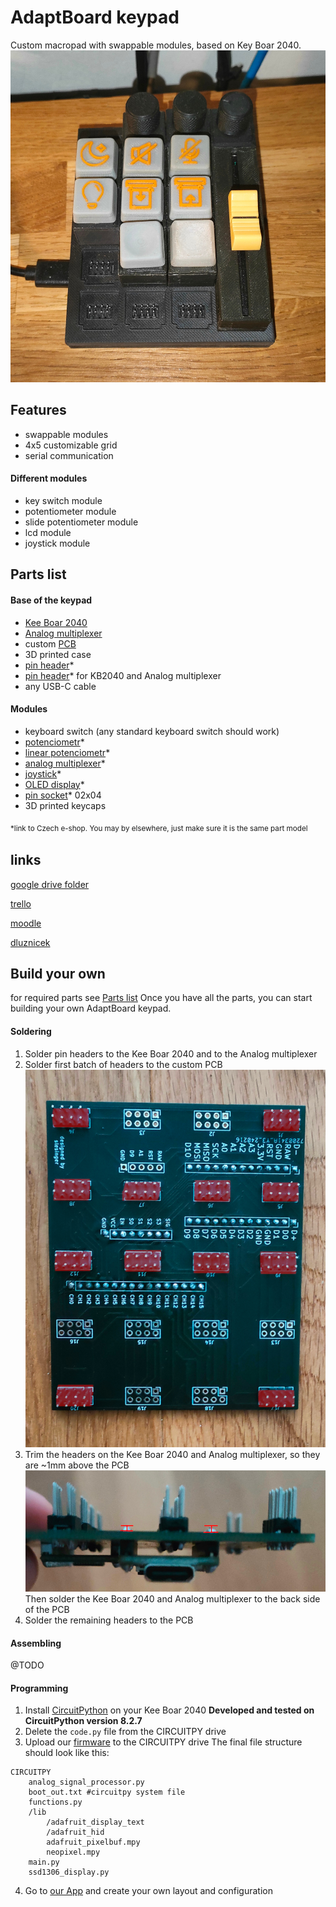 # AdaptBoard keypad

Custom macropad with swappable modules, based on Key Boar 2040.
![soldering_step_1](./documentation//images/kuba_keycaps.jpg)

## Features

- swappable modules
- 4x5 customizable grid
- serial communication

#### Different modules
- key switch module
- potentiometer module
- slide potentiometer module
- lcd module
- joystick module


## Parts list

#### Base of the keypad
- [Kee Boar 2040](https://www.adafruit.com/product/5302)
- [Analog multiplexer](https://www.laskakit.cz/analogovy-multiplexer-16-kanalu-cd74hc4067/)
- custom [PCB](./pcb/)
- 3D printed case
- [pin header](https://www.laskakit.cz/dupont-2x40pin-2-54-mm-pinovy-pas/)*
- [pin header](https://www.laskakit.cz/dupont-40pin-2-54-mm-pinovy-pas/)* for KB2040 and Analog multiplexer
- any USB-C cable

#### Modules
- keyboard switch (any standard keyboard switch should work)
- [potenciometr](https://www.laskakit.cz/psotenciometr-posuvny-10kohm--modul/)*
- [linear potenciometr](https://www.laskakit.cz/potenciometr-rk097n-3-10k-linearni-10k--/)*
- [analog multiplexer](https://www.laskakit.cz/analogovy-multiplexer-16-kanalu-cd74hc4067/)*
- [joystick](https://www.laskakit.cz/joystick-2d-modul/)*
- [OLED display](https://www.laskakit.cz/oled-displej-modry-128x32-0-91--i2c/?gad_source=1&gclid=Cj0KCQiA84CvBhCaARIsAMkAvkJ4arz2CuIuH9ewTWeozkwsCQH9d-Wme8BHi-cLq8MTYEL1yehATqgaArHrEALw_wcB)*
- [pin socket](https://www.laskakit.cz/dupont-2x20pin-2-54-mm-pinovy-pas--samice/)* 02x04
- 3D printed keycaps

<sub>*link to Czech e-shop. You may by elsewhere, just make sure it is the same part model<sub>

## links

[google drive folder](https://drive.google.com/drive/folders/1B5WahlfOYsu4JCbVDwWN0F7cVlUAn-8o)

[trello](https://trello.com/invite/b/YwTRiuGs/ATTI8b8fdaafa9fa064b24e5904e67b1d3ba91FE0345/studentsk-projekt)

[moodle](https://moodle.ssps.cz/course/view.php?id=1443#section-1)

[dluznicek](https://settleup.app/group/-NeHTvoZh2r6y7cITKMY/join)


## Build your own

for required parts see [Parts list](#parts-list)
Once you have all the parts, you can start building your own AdaptBoard keypad.

#### Soldering

1. Solder pin headers to the Kee Boar 2040 and to the Analog multiplexer
2. Solder first batch of headers to the custom PCB
![soldering_step_1](./documentation//images/soldering_step_1.jpg)
3. Trim the headers on the Kee Boar 2040 and Analog multiplexer, so they are ~1mm above the PCB
![soldering_step_3](./documentation//images/soldering_step_3.jpg)
Then solder the Kee Boar 2040 and Analog multiplexer to the back side of the PCB
4. Solder the remaining headers to the PCB

#### Assembling

@TODO

#### Programming
1. Install [CircuitPython](https://learn.adafruit.com/adafruit-kb2040/circuitpython) on your Kee Boar 2040 __Developed and tested on CircuitPython version 8.2.7__
2. Delete the `code.py` file from the CIRCUITPY drive
3. Upload our [firmware](./firmware/) to the CIRCUITPY drive
The final file structure should look like this:
```plaintext
CIRCUITPY
    analog_signal_processor.py
    boot_out.txt #circuitpy system file
    functions.py
    /lib
        /adafruit_display_text
        /adafruit_hid
        adafruit_pixelbuf.mpy
        neopixel.mpy
    main.py
    ssd1306_display.py
```
4. Go to [our App](https://adaptboard-c6996.web.app/) and create your own layout and configuration
